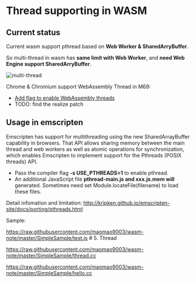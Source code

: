 # Thread supporting in WASM
## Current status

Current wasm support pthread based on __Web Worker & SharedArryBuffer__.

So multi-thread in wasm has __same limit with Web Worker__, and __need Web Engine support SharedArryBuffer__.

![multi-thread](https://github.com/maomao9003/wasm-note/raw/master/.res/WebAssembly_multi-thread.png)

Chrome & Chromium support WebAssembly Thread in M69:

* [Add flag to enable WebAssembly threads](https://chromium.googlesource.com/chromium/src/+/24c1e5ca3b5a6ad00eede404cfc535de30df5327)
* TODO: find the realize patch 

## Usage in emscripten

Emscripten has support for multithreading using the new SharedArrayBuffer capability in browsers. That API allows sharing memory between the main thread and web workers as well as atomic operations for synchronization, which enables Emscripten to implement support for the Pthreads (POSIX threads) API.

* Pass the compiler flag __-s USE_PTHREADS=1__ to enable pthread.
* An additional JavaScript file __pthread-main.js and xxx.js.mem will__ generated. Sometimes need set Module.locateFile(filename) to load these files.





Detail infomation and limitation: http://kripken.github.io/emscripten-site/docs/porting/pthreads.html




Sample:

https://raw.githubusercontent.com/maomao9003/wasm-note/master/SimpleSample/test.js # 5. Thread

https://raw.githubusercontent.com/maomao9003/wasm-note/master/SimpleSample/thread.cc

https://raw.githubusercontent.com/maomao9003/wasm-note/master/SimpleSample/hello.cc















